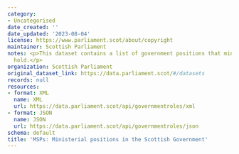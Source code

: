 ```yaml
---
category:
- Uncategorised
date_created: ''
date_updated: '2023-08-04'
license: https://www.parliament.scot/about/copyright
maintainer: Scottish Parliament
notes: <p>This dataset contains a list of government positions that ministers can
  hold.</p>
organization: Scottish Parliament
original_dataset_link: https://data.parliament.scot/#/datasets
records: null
resources:
- format: XML
  name: XML
  url: https://data.parliament.scot/api/governmentroles/xml
- format: JSON
  name: JSON
  url: https://data.parliament.scot/api/governmentroles/json
schema: default
title: 'MSPs: Ministerial positions in the Scottish Government'
---
```

